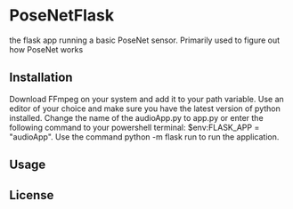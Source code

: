 # PoseNetFlask
the flask app running a basic PoseNet sensor. Primarily used to figure out how PoseNet works

## Installation
Download FFmpeg on your system and add it to your path variable. Use an editor of your choice and make sure you have the latest version of python installed. Change the name of the audioApp.py to app.py or enter the following command to your powershell terminal: $env:FLASK_APP = "audioApp". Use the command python -m flask run to run the application. 

## Usage

## License
